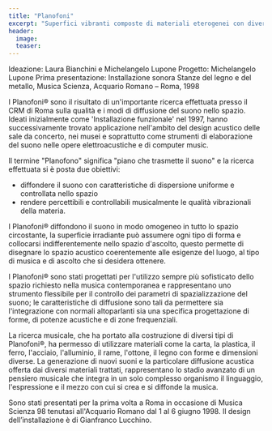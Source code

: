 ```yaml
---
title: "Planofoni"
excerpt: "Superfici vibranti composte di materiali eterogenei con diverse dimensioni e coloratura. I Planofoni® diffondono il suono in modo coerente e omogeneo su tutta la superficie, con caratteristiche dipendenti dalla qualità della materia e dalla geometria della forma."
header:
  image:
  teaser:
---
```



Ideazione: Laura Bianchini e Michelangelo Lupone
Progetto: Michelangelo Lupone
Prima presentazione: Installazione sonora Stanze del legno e del metallo, Musica Scienza, Acquario Romano – Roma, 1998



I Planofoni® sono il risultato di un'importante ricerca effettuata presso il CRM di Roma sulla qualità e i modi di diffusione del suono nello spazio. Ideati inizialmente come 'Installazione funzionale' nel 1997, hanno successivamente trovato applicazione nell'ambito del design acustico delle sale da concerto, nei musei e soprattutto come strumenti di elaborazione del suono nelle opere elettroacustiche e di computer music.

Il termine "Planofono" significa "piano che trasmette il suono" e la ricerca effettuata si è posta due obiettivi:

- diffondere il suono con caratteristiche di dispersione uniforme e controllata nello spazio
- rendere percettibili e controllabili musicalmente le qualità vibrazionali della materia.

I Planofoni® diffondono il suono in modo omogeneo in tutto lo spazio circostante, la superficie irradiante può assumere ogni tipo di forma e collocarsi indifferentemente nello spazio d'ascolto, questo permette di disegnare lo spazio acustico coerentemente alle esigenze del luogo, al tipo di musica e di ascolto che si desidera ottenere.

I Planofoni® sono stati progettati per l'utilizzo sempre più sofisticato dello spazio richiesto nella musica contemporanea e rappresentano uno strumento flessibile per il controllo dei parametri di spazializzazione del suono; le caratteristiche di diffusione sono tali da permettere sia l'integrazione con normali altoparlanti sia una specifica progettazione di forme, di potenze acustiche e di zone frequenziali.

La ricerca musicale, che ha portato alla costruzione di diversi tipi di Planofoni®, ha permesso di utilizzare materiali come la carta, la plastica, il ferro, l'acciaio, l'alluminio, il rame, l'ottone, il legno con forme e dimensioni diverse. La generazione di nuovi suoni e la particolare diffusione acustica offerta dai diversi materiali trattati, rappresentano lo stadio avanzato di un pensiero musicale che integra in un solo complesso organismo il linguaggio, l'espressione e il mezzo con cui si crea e si diffonde la musica.

Sono stati presentati per la prima volta a Roma in occasione di Musica Scienza 98 tenutasi all'Acquario Romano dal 1 al 6 giugno 1998. Il design dell’installazione è di Gianfranco Lucchino.
